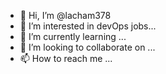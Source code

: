 - 👋 Hi, I’m @lacham378
- 👀 I’m interested in devOps jobs...
- 🌱 I’m currently learning ...
- 💞️ I’m looking to collaborate on ...
- 📫 How to reach me ...

<!---
lacham378/lacham378 is a ✨ special ✨ repository because its `README.md` (this file) appears on your GitHub profile.
You can click the Preview link to take a look at your changes.
--->
